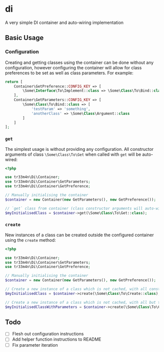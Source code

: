 # di
A very simple DI container and auto-wiring implementation

## Basic Usage
### Configuration
Creating and getting classes using the container can be done without any configuration, however configuring the container will allow for class preferences to be set as well as class parameters. For example:
```php
return [
    Container\GetPreference::CONFIG_KEY => [
        \Some\Interface\To\Implement::class => \Some\Class\To\Bind::class
    ],
    Container\GetParameters::CONFIG_KEY => [
        \Some\Class\To\Bind::class => [
            'testParam' => 'something',
            'anotherClass' => \Some\Class\Argument::class 
        ]
    ]
];
```
### `get`
The simplest usage is without providing any configuration. All constructor arguments of class `\Some\Class\To\Get` when called with `get` will be auto-wired:
```php
<?php

use tr33m4n\Di\Container;
use tr33m4n\Di\Container\GetParameters;
use tr33m4n\Di\Container\GetPreference;

// Manually initialising the container
$container = new Container(new GetParameters(), new GetPreference());

// `get` class from container (class constructor arguments will auto-wire). The instantiated class will be cached for subsequent calls
$myInitialisedClass = $container->get(\Some\Class\To\Get::class);
```
### `create`
New instances of a class can be created outside the configured container using the `create` method:
```php
<?php

use tr33m4n\Di\Container;
use tr33m4n\Di\Container\GetParameters;
use tr33m4n\Di\Container\GetPreference;

// Manually initialising the container
$container = new Container(new GetParameters(), new GetPreference());

// Create a new instance of a class which is not cached, with all constructor arguments auto-wired
$myInitialisedClass = $container->create(\Some\Class\To\Create::class);

// Create a new instance of a class which is not cached, with all but the `testParam` arguments auto-wired. The `testParam` will be initialised with `something`
$myInitialisedClassWithParameters = $container->create(\Some\Class\To\Create::class, ['testParam' => 'something']);
```
## Todo
- [ ] Flesh out configuration instructions
- [ ] Add helper function instructions to README
- [ ] Fix parameter iteration
